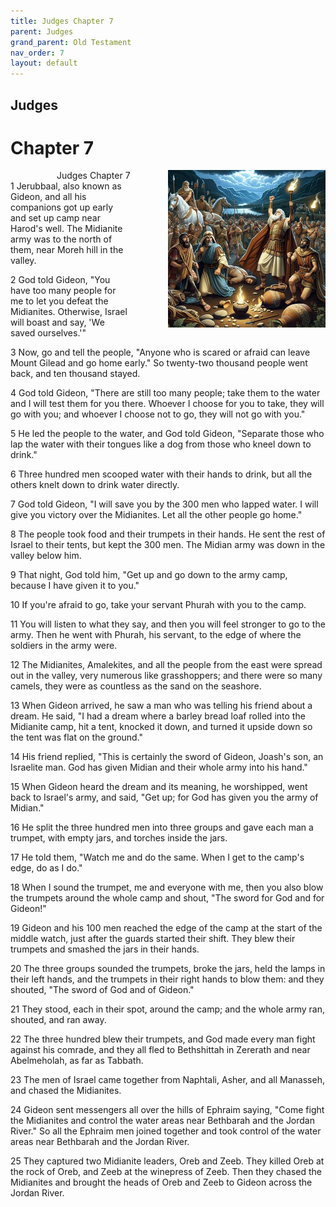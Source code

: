 ```yaml
---
title: Judges Chapter 7
parent: Judges
grand_parent: Old Testament
nav_order: 7
layout: default
---
```


## Judges

# Chapter 7

<div style="clear: both; text-align: right;">
    <img src="/assets/Image/Judges/500/7.jpg" alt="Judges Chapter 7" class="chapter-image" style="max-width: 50%; height: auto; float: right; margin: 0 0 10px 10px; padding-left: 10%;">
    <figcaption style="font-size: 14px;">Judges Chapter 7</figcaption>
</div>
1 Jerubbaal, also known as Gideon, and all his companions got up early and set up camp near Harod's well. The Midianite army was to the north of them, near Moreh hill in the valley.

2 God told Gideon, "You have too many people for me to let you defeat the Midianites. Otherwise, Israel will boast and say, 'We saved ourselves.'"

3 Now, go and tell the people, "Anyone who is scared or afraid can leave Mount Gilead and go home early." So twenty-two thousand people went back, and ten thousand stayed.

4 God told Gideon, "There are still too many people; take them to the water and I will test them for you there. Whoever I choose for you to take, they will go with you; and whoever I choose not to go, they will not go with you."

5 He led the people to the water, and God told Gideon, "Separate those who lap the water with their tongues like a dog from those who kneel down to drink."

6 Three hundred men scooped water with their hands to drink, but all the others knelt down to drink water directly.

7 God told Gideon, "I will save you by the 300 men who lapped water. I will give you victory over the Midianites. Let all the other people go home."

8 The people took food and their trumpets in their hands. He sent the rest of Israel to their tents, but kept the 300 men. The Midian army was down in the valley below him.

9 That night, God told him, "Get up and go down to the army camp, because I have given it to you."

10 If you're afraid to go, take your servant Phurah with you to the camp.

11 You will listen to what they say, and then you will feel stronger to go to the army. Then he went with Phurah, his servant, to the edge of where the soldiers in the army were.

12 The Midianites, Amalekites, and all the people from the east were spread out in the valley, very numerous like grasshoppers; and there were so many camels, they were as countless as the sand on the seashore.

13 When Gideon arrived, he saw a man who was telling his friend about a dream. He said, "I had a dream where a barley bread loaf rolled into the Midianite camp, hit a tent, knocked it down, and turned it upside down so the tent was flat on the ground."

14 His friend replied, "This is certainly the sword of Gideon, Joash's son, an Israelite man. God has given Midian and their whole army into his hand."

15 When Gideon heard the dream and its meaning, he worshipped, went back to Israel's army, and said, "Get up; for God has given you the army of Midian."

16 He split the three hundred men into three groups and gave each man a trumpet, with empty jars, and torches inside the jars.

17 He told them, "Watch me and do the same. When I get to the camp's edge, do as I do."

18 When I sound the trumpet, me and everyone with me, then you also blow the trumpets around the whole camp and shout, "The sword for God and for Gideon!"

19 Gideon and his 100 men reached the edge of the camp at the start of the middle watch, just after the guards started their shift. They blew their trumpets and smashed the jars in their hands.

20 The three groups sounded the trumpets, broke the jars, held the lamps in their left hands, and the trumpets in their right hands to blow them: and they shouted, "The sword of God and of Gideon."

21 They stood, each in their spot, around the camp; and the whole army ran, shouted, and ran away.

22 The three hundred blew their trumpets, and God made every man fight against his comrade, and they all fled to Bethshittah in Zererath and near Abelmeholah, as far as Tabbath.

23 The men of Israel came together from Naphtali, Asher, and all Manasseh, and chased the Midianites.

24 Gideon sent messengers all over the hills of Ephraim saying, "Come fight the Midianites and control the water areas near Bethbarah and the Jordan River." So all the Ephraim men joined together and took control of the water areas near Bethbarah and the Jordan River.

25 They captured two Midianite leaders, Oreb and Zeeb. They killed Oreb at the rock of Oreb, and Zeeb at the winepress of Zeeb. Then they chased the Midianites and brought the heads of Oreb and Zeeb to Gideon across the Jordan River.


